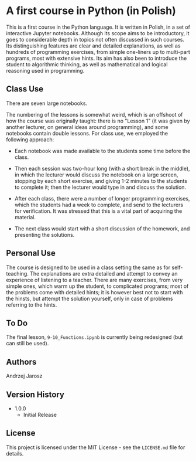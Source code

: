 # A first course in Python (in Polish)

This is a first course in the Python language. It is written in Polish, in a set of interactive Jupyter notebooks. Although its scope aims to be introductory, it goes to considerable depth in topics not often discussed in such courses. Its distinguishing features are clear and detailed explanations, as well as hundreds of programming exercises, from simple one-liners up to multi-part programs, most with extensive hints. Its aim has also been to introduce the student to algorithmic thinking, as well as mathematical and logical reasoning used in programming.

## Class Use

There are seven large notebooks.

The numbering of the lessons is somewhat weird, which is an offshoot of how the course was originally taught: there is no "Lesson 1" (it was given by another lecturer, on general ideas around programming), and some notebooks contain double lessons. For class use, we employed the following approach:

- Each notebook was made available to the students some time before the class.

- Then each session was two-hour long (with a short break in the middle), in which the lecturer would discuss the notebook on a large screen, stopping by each short exercise, and giving 1-2 minutes to the students to complete it; then the lecturer would type in and discuss the solution.

- After each class, there were a number of longer programming exercises, which the students had a week to complete, and send to the lecturers for verification. It was stressed that this is a vital part of acquiring the material.

- The next class would start with a short discussion of the homework, and presenting the solutions.

## Personal Use

The course is designed to be used in a class setting the same as for self-teaching. The explanations are extra detailed and attempt to convey an experience of listening to a teacher. There are many exercises, from very simple ones, which warm up the student, to complicated programs; most of the problems come with detailed hints; it is however best not to start with the hinsts, but attempt the solution yourself, only in case of problems referring to the hints.

## To Do

The final lesson, `9-10_Functions.ipynb` is currently being redesigned (but can still be used).

## Authors

Andrzej Jarosz

## Version History

- 1.0.0
  - Initial Release

## License

This project is licensed under the MIT License - see the `LICENSE.md` file for details.
